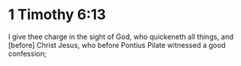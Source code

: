 # 1 Timothy 6:13

I give thee charge in the sight of God, who quickeneth all things, and [before] Christ Jesus, who before Pontius Pilate witnessed a good confession;